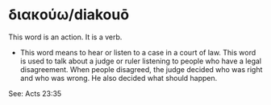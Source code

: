 # διακούω/diakouō
This word is an action. It is a verb.
* This word means to hear or listen to a case in a court of law. This word is used to talk about a judge or ruler listening to people who have a legal disagreement. When people disagreed, the judge decided who was right and who was wrong. He also decided what should happen.

See: Acts 23:35
